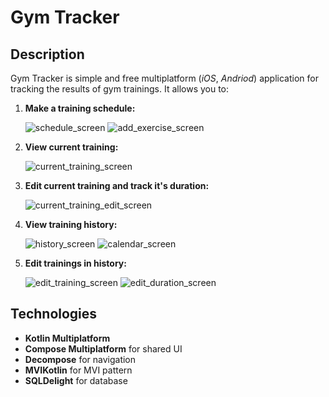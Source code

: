 # Gym Tracker

## Description

Gym Tracker is simple and free multiplatform (*iOS*, *Andriod*) application for tracking the results of gym trainings. It allows you to:

1. **Make a training schedule:**

   ![schedule_screen](screenshots/schedule_screen.jpg)
   ![add_exercise_screen](screenshots/add_exercise_screen.jpg)

2. **View current training:**

   ![current_training_screen](screenshots/current_training_screen.jpg)

3. **Edit current training and track it's duration:**

   ![current_training_edit_screen](screenshots/current_training_edit_screen.jpg)

4. **View training history:**

   ![history_screen](screenshots/history_screen.jpg)
   ![calendar_screen](screenshots/calendar_screen.jpg)

5. **Edit trainings in history:**

   ![edit_training_screen](screenshots/edit_training_screen.jpg)
   ![edit_duration_screen](screenshots/edit_duration_screen.jpg)

## Technologies

* **Kotlin Multiplatform**
* **Compose Multiplatform** for shared UI
* **Decompose** for navigation
* **MVIKotlin** for MVI pattern
* **SQLDelight** for database